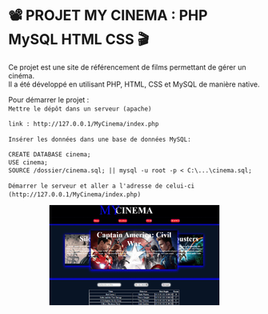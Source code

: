 # :film_projector: PROJET MY CINEMA : PHP MySQL HTML CSS 🎬  

Ce projet est une site de référencement de films permettant de gérer un cinéma.  
Il a été développé en utilisant PHP, HTML, CSS et MySQL de manière native. 


Pour démarrer le projet :  
`Mettre le dépôt dans un serveur (apache)`  
```
link : http://127.0.0.1/MyCinema/index.php
```
`Insérer les données dans une base de données MySQL: `
```
CREATE DATABASE cinema;
USE cinema;
SOURCE /dossier/cinema.sql; || mysql -u root -p < C:\...\cinema.sql;
```
`Démarrer le serveur et aller a l'adresse de celui-ci (http://127.0.0.1/MyCinema/index.php)`
<p align="center">
    <img align="center" src="MyCinema.gif" height="200px" alt="screenshot of the homepage">
</p>